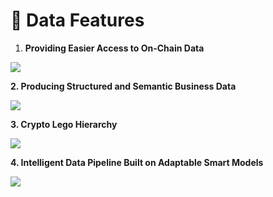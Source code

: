 # 🧿 Data Features

1. **Providing Easier Access to On-Chain Data**

![](../.gitbook/assets/1648455209\(1\).jpg)

&#x20; **2. Producing Structured and Semantic Business Data**

![](../.gitbook/assets/1648455277\(1\).jpg)

**3. Crypto Lego Hierarchy**

![](../.gitbook/assets/1648455325\(1\).jpg)

**4. Intelligent Data Pipeline Built on Adaptable Smart Models**

![](../.gitbook/assets/1648455359\(1\).jpg)
